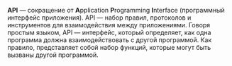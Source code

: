 **API** — сокращение от **A**pplication **P**rogramming **I**nterface (программный интерфейс приложения). API — набор правил, протоколов и инструментов для взаимодействия между приложениями. Говоря простым языком, API — интерфейс, который определяет, как одна программа должна взаимодействовать с другой программой. Как правило, представляет собой набор функций, которые могут быть вызваны другой программой.
